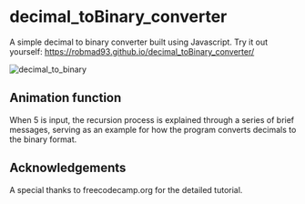 ﻿# decimal_toBinary_converter
A simple decimal to binary converter built using Javascript. Try it out yourself: https://robmad93.github.io/decimal_toBinary_converter/

![decimal_to_binary](https://github.com/user-attachments/assets/619b15fa-a5d7-46ba-b668-d1571c69113c)


## Animation function
When 5 is input, the recursion process is explained through a series of brief messages, serving as an example for how the program converts decimals to the binary format.

## Acknowledgements
A special thanks to freecodecamp.org for the detailed tutorial.

